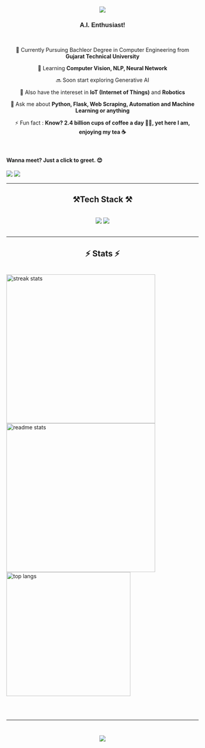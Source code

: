 <h1 align="center">
    <img src="https://readme-typing-svg.herokuapp.com/?font=Righteous&size=35&center=true&vCenter=true&width=500&height=70&duration=4000&lines=Hi+There+👋;+I'm+Chetan+Choudhary!;+aka+amMistic!;" />
</h1>

<h3 align="center" style="font-family: Helvetica, Arial, sans-serif;">A.I. Enthusiast!</h3>

<br/>

<div align="center">
 
 🔭 Currently Pursuing Bachleor Degree in Computer Engineering from **Gujarat Technical University**
 
 🌱 Learning **Computer Vision, NLP, Neural Network** 

 🔜 Soon start exploring Generative AI

 🧩 Also have the intereset in **IoT (Internet of Things)** and **Robotics**

💬 Ask me about **Python, Flask, Web Scraping, Automation and Machine Learning or anything**

⚡ Fun fact : **Know? 2.4 billion cups of coffee a day 😶‍🌫️, yet here I am, enjoying my tea ☕**

<br>
 </div>
 
 <h4> 
   Wanna meet? Just a click to greet. 😊
 </h4>
 
<div align="center> 
  
  <a href="mailto:cc393653@gmail.com">
    <img src="https://img.shields.io/badge/Gmail-333333?style=for-the-badge&logo=gmail&logoColor=red" />
  </a>

  <a href="https://linkedin.com/in/chetan-choudhary-2o2a" target="_blank">
    <img src="https://img.shields.io/badge/LinkedIn-0077B5?style=for-the-badge&logo=linkedin&logoColor=white" target="_blank" />
  </a>
  
</div>

 <hr/>
 
<h2 align="center">⚒️Tech Stack ⚒️</h2>
<br/>
<div align="center">
      <img src="https://skillicons.dev/icons?i=python,html,css,vscode,github" />
    <img src="https://skillicons.dev/icons?i=react,mongodb,c,java,nextjs,flask,tensorflow,scikitlearn" /><br>
</div>

<br/>
<hr/>

<h2 align="Center">⚡ Stats ⚡</h2>
<br>
<div align=left>
   <img width=390 src="https://streak-stats.demolab.com/?user=amMistic&theme=react&border_radius=10" alt="streak stats"/>
  <img width=390 src="https://github-readme-stats.vercel.app/api?username=amMistic&show_icons=true&theme=react&rank_icon=github&border_radius=10" alt="readme stats" />
  <br/>
</div>

<img width=325 align="Center" src="https://github-readme-stats.vercel.app/api/top-langs/?username=amMistic&hide=HTML&langs_count=8&layout=compact&theme=react&border_radius=10&size_weight=0.5&count_weight=0.5&exclude_repo=github-readme-stats" alt="top langs" />

<br/><br/>
<hr/>

<h1 align="center">
    <img src="https://readme-typing-svg.herokuapp.com/?font=Righteous&size=35&center=true&vCenter=true&width=500&height=70&duration=4000&lines=Bye+👋;+See+you+again😇;" />
</h1>
